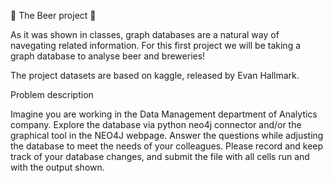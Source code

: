 🍺 The Beer project 🍺

As it was shown in classes, graph databases are a natural way of navegating related information. For this first project we will be taking a graph database to analyse beer and breweries!

The project datasets are based on kaggle, released by Evan Hallmark.

Problem description

Imagine you are working in the Data Management department of Analytics company. Explore the database via python neo4j connector and/or the graphical tool in the NEO4J webpage. Answer the questions while adjusting the database to meet the needs of your colleagues. Please record and keep track of your database changes, and submit the file with all cells run and with the output shown.

